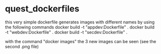 # quest_dockerfiles

this very simple dockerfile generates images with different names by using the following commands
docker build -t "appdev:Dockerfile" .
docker build -t "webdev:Dockerfile" .
docker build -t "secdev:Dockerfile" .

with the command "docker images" the 3 new images can be seen (see the second .png file)
